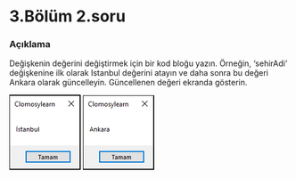 # 3.Bölüm 2.soru

### Açıklama

Değişkenin değerini değiştirmek için bir kod bloğu yazın. Örneğin, ‘sehirAdi’ değişkenine ilk olarak Istanbul değerini atayın ve daha sonra bu değeri Ankara olarak güncelleyin. Güncellenen değeri ekranda gösterin.

![Bolum 3-Soru 2-Çıktı 1](Bolum3_2_Cikti1.png)
![Bolum 3-Soru 2-Çıktı 2](Bolum3_2_Cikti2.png)
